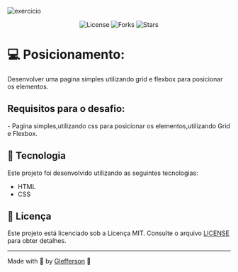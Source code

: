 ![exercicio](https://user-images.githubusercontent.com/62262162/182255761-ec823ef3-f24c-4ca3-b348-1e499980768b.jpg)

<p align="center">
  <img  src="https://img.shields.io/static/v1?label=license&message=MIT" alt="License">
  
  <img src="https://img.shields.io/github/forks/gleffersonv/posicionamento-grid-flexbox?label=forks&message=MIT" alt="Forks">

  <img src="https://img.shields.io/github/stars/gleffersonv/posicionamento-grid-flexbox?label=stars&message=MIT" alt="Stars">
</p>

<h1>💻 Posicionamento:</h1>
<p>Desenvolver uma pagina simples utilizando grid e flexbox para posicionar os elementos.</p>

<h2>Requisitos para o desafio:</h2>
<p>
- Pagina simples,utilizando css para posicionar os elementos,utilizando Grid e Flexbox.
</p>


## 🧪 Tecnologia

Este projeto foi desenvolvido utilizando as seguintes tecnologias:

- HTML
- CSS
## 📝 Licença

Este projeto está licenciado sob a Licença MIT. Consulte o arquivo [LICENSE](LICENSE) para obter detalhes.

---

Made with 💜 by [Glefferson](https://www.gleffersonvicente.com.br) 👋
